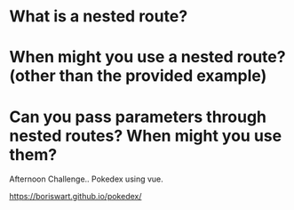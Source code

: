 # What is a nested route?

# When might you use a nested route? (other than the provided example)

# Can you pass parameters through nested routes? When might you use them?


Afternoon Challenge..  Pokedex using vue.

https://boriswart.github.io/pokedex/